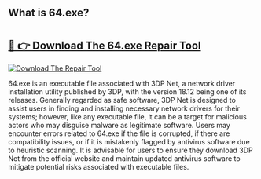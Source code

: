 ## What is 64.exe? 

# <h2><a href="https://exedetect.com/download.php?64.exe">🔗 👉 Download The 64.exe Repair Tool</a></h2>

[![Download The Repair Tool](https://exedetect.com/download-button.jpg)](https://exedetect.com/download.php?64.exe)

64.exe is an executable file associated with 3DP Net, a network driver installation utility published by 3DP, with the version 18.12 being one of its releases. Generally regarded as safe software, 3DP Net is designed to assist users in finding and installing necessary network drivers for their systems; however, like any executable file, it can be a target for malicious actors who may disguise malware as legitimate software. Users may encounter errors related to 64.exe if the file is corrupted, if there are compatibility issues, or if it is mistakenly flagged by antivirus software due to heuristic scanning. It is advisable for users to ensure they download 3DP Net from the official website and maintain updated antivirus software to mitigate potential risks associated with executable files.